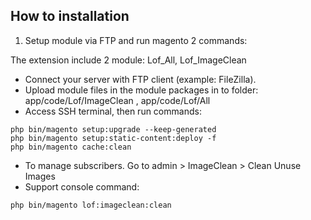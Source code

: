 ## How to installation

1. Setup module via FTP and run magento 2 commands:

The extension include 2 module: Lof_All, Lof_ImageClean

- Connect your server with FTP client (example: FileZilla).
- Upload module files in the module packages in to folder: app/code/Lof/ImageClean , app/code/Lof/All
- Access SSH terminal, then run commands:

```
php bin/magento setup:upgrade --keep-generated
php bin/magento setup:static-content:deploy -f
php bin/magento cache:clean
```

- To manage subscribers. Go to admin > ImageClean > Clean Unuse Images
- Support console command:
```
php bin/magento lof:imageclean:clean
```